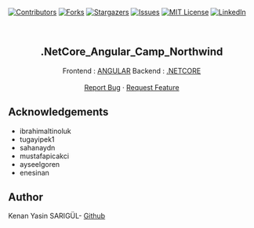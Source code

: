 [![Contributors][contributors-shield]][contributors-url]
[![Forks][forks-shield]][forks-url]
[![Stargazers][stars-shield]][stars-url]
[![Issues][issues-shield]][issues-url]
[![MIT License][license-shield]][license-url]
[![LinkedIn][linkedin-shield]][linkedin-url]

<br>

<p align="center">
  <h2 align="center">.NetCore_Angular_Camp_Northwind</h2>
  <p align="center">
    Frontend : <a href="https://github.com/kenanyasinsarigul/Fullstack_Kanban_Java_Vue_App/tree/main/Frontend">ANGULAR</a>
    Backend : <a href="https://github.com/kenanyasinsarigul/Fullstack_Kanban_Java_Vue_App/tree/main/Backend">.NETCORE</a>
    <br />
    <br />
    <a href="https://github.com/kenanyasinsarigul/Fullstack_Kanban_Java_Vue_App/issues">Report Bug</a>
    ·
    <a href="https://github.com/kenanyasinsarigul/Fullstack_Kanban_Java_Vue_App/issues">Request Feature</a>
  </p>
</p>

## Acknowledgements

- ibrahimaltinoluk
- tugayipek1
- sahanaydn
- mustafapicakci
- ayseelgoren
- enesinan

## Author
Kenan Yasin SARIGÜL- <a href="https://github.com/kenanyasinsarigul/">Github</a>

[contributors-shield]: https://img.shields.io/github/contributors/kenanyasinsarigul/Fullstack_Kanban_Java_Vue_App.svg?style=for-the-badge
[contributors-url]: https://github.com/kenanyasinsarigul/Fullstack_Kanban_Java_Vue_App/graphs/contributors
[forks-shield]: https://img.shields.io/github/forks/kenanyasinsarigul/Fullstack_Kanban_Java_Vue_App.svg?style=for-the-badge
[forks-url]: https://github.com/kenanyasinsarigul/Fullstack_Kanban_Java_Vue_App/network/members
[stars-shield]: https://img.shields.io/github/stars/kenanyasinsarigul/Fullstack_Kanban_Java_Vue_App.svg?style=for-the-badge
[stars-url]: https://github.com/kenanyasinsarigul/Fullstack_Kanban_Java_Vue_App/stargazers
[issues-shield]: https://img.shields.io/github/issues/kenanyasinsarigul/Fullstack_Kanban_Java_Vue_App.svg?style=for-the-badge
[issues-url]: https://github.com/kenanyasinsarigul/Fullstack_Kanban_Java_Vue_App/issues
[license-shield]: https://img.shields.io/github/license/kenanyasinsarigul/Fullstack_Kanban_Java_Vue_App.svg?style=for-the-badge
[license-url]: https://github.com/kenanyasinsarigul/Fullstack_Kanban_Java_Vue_App/blob/master/LICENSE.txt
[linkedin-shield]: https://img.shields.io/badge/-LinkedIn-black.svg?style=for-the-badge&logo=linkedin&colorB=555
[linkedin-url]: https://www.linkedin.com/in/kenan-yasin-sar%C4%B1g%C3%BCl-155379188/

